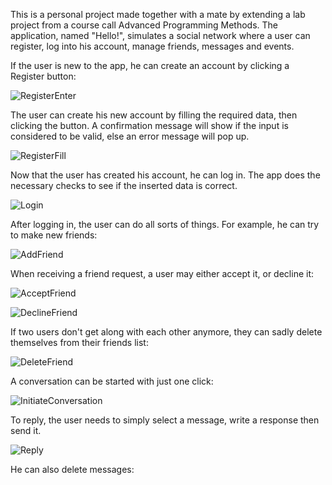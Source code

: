 This is a personal project made together with a mate by extending a lab project from a course call Advanced Programming Methods.
The application, named "Hello!", simulates a social network where a user can register, log into his account, manage friends, messages and events.

If the user is new to the app, he can create an account by clicking a Register button:

![RegisterEnter](https://user-images.githubusercontent.com/83927837/161361512-17f6f5a4-bd2e-436d-a078-83afc3525b11.gif)

The user can create his new account by filling the required data, then clicking the button. A confirmation message will show if the input is considered to be valid, else an error message will pop up.

![RegisterFill](https://user-images.githubusercontent.com/83927837/161361516-3103ec62-a12c-4193-b3e4-21d8ae59c9b4.gif)

Now that the user has created his account, he can log in. The app does the necessary checks to see if the inserted data is correct.

![Login](https://user-images.githubusercontent.com/83927837/161361808-b0c9e593-3d9e-476e-9dec-26564539f940.gif)

After logging in, the user can do all sorts of things. For example, he can try to make new friends:

![AddFriend](https://user-images.githubusercontent.com/83927837/161362162-b437bceb-f73d-4e44-a3c3-4b0a00750133.gif)

When receiving a friend request, a user may either accept it, or decline it:

![AcceptFriend](https://user-images.githubusercontent.com/83927837/161362296-342f7f85-b41c-446e-86cd-1fd344684780.gif)

![DeclineFriend](https://user-images.githubusercontent.com/83927837/161362556-a7d9e717-6bea-4432-87b1-6447fd97d381.gif)

If two users don't get along with each other anymore, they can sadly delete themselves from their friends list:

![DeleteFriend](https://user-images.githubusercontent.com/83927837/161362603-b8b1a6f5-1478-41ad-8fbb-5013f16c7288.gif)

A conversation can be started with just one click:

![InitiateConversation](https://user-images.githubusercontent.com/83927837/161386881-af564a8c-c643-48c9-a4ca-5c907327eb1c.gif)

To reply, the user needs to simply select a message, write a response then send it.

![Reply](https://user-images.githubusercontent.com/83927837/161389333-a8c1bb01-8c1a-4b78-91b9-3e7864fa2525.gif)

He can also delete messages:



